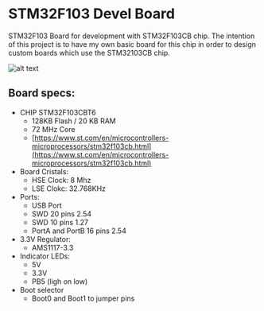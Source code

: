 # STM32F103 Devel Board
STM32F103 Board for development with STM32F103CB chip. The intention of this project is to have my own basic board for this chip in order to design custom boards which use the STM32103CB chip.

![alt text](STM32103_Devel.png)

## Board specs:
* CHIP STM32F103CBT6
  * 128KB Flash / 20 KB RAM
  * 72 MHz Core
  * [https://www.st.com/en/microcontrollers-microprocessors/stm32f103cb.html](https://www.st.com/en/microcontrollers-microprocessors/stm32f103cb.html)
* Board Cristals:
  * HSE Clock: 8 Mhz
  * LSE Clokc: 32.768KHz
* Ports:
  * USB Port
  * SWD 20 pins 2.54
  * SWD 10 pins 1.27
  * PortA and PortB 16 pins 2.54
* 3.3V Regulator:
  * AMS1117-3.3
* Indicator LEDs:
  * 5V
  * 3.3V
  * PB5 (ligh on low)
* Boot selector
  * Boot0 and Boot1 to jumper pins



